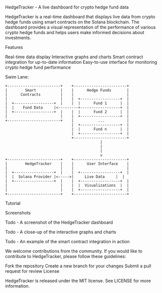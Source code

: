 HedgeTracker - A live dashboard for crypto hedge fund data

HedgeTracker is a real-time dashboard that displays live data from crypto hedge funds using smart contracts on the Solana blockchain. The dashboard provides a visual representation of the performance of various crypto hedge funds and helps users make informed decisions about investments.

Features

Real-time data display
Interactive graphs and charts
Smart contract integration for up-to-date information
Easy-to-use interface for monitoring crypto hedge fund performance


Swim Lane:
```
+------------------------+    +------------------------+
|        Smart           |    |      Hedge Funds       |
|      Contracts         |    |                        |
|                        |    |  +------------------+  |
|  +------------------+  |    |  |      Fund 1      |  |
|  |    Fund Data     |<---------+------------------+  |
|  +------------------+  |    |  |      Fund 2      |  |
|                        |    |  +------------------+  |
+------------------------+    |           ...          |
                              |  +------------------+  |
                              |  |      Fund n      |  |
                              |  +------------------+  |
                              +------------------------+
                                           |
                                           |
                                           |
                                           v
+------------------------+    +------------------------+
|        HedgeTracker    |    |      User Interface    |
|                        |    |                        |
|  +------------------+  |    |  +------------------+  |
|  |  Solana Provider |<----->|     Live Data     |  |
|  +------------------+  |    |  +------------------+  |
|                        |    |  |  Visualizations  |  |
|                        |    |  +------------------+  |
+------------------------+    +------------------------+
```
Tutorial <Comming Soon>
  
  
Screenshots

Todo - A screenshot of the HedgeTracker dashboard

Todo - A close-up of the interactive graphs and charts

Todo - An example of the smart contract integration in action



We welcome contributions from the community. If you would like to contribute to HedgeTracker, please follow these guidelines:

Fork the repository
Create a new branch for your changes
Submit a pull request for review
License


HedgeTracker is released under the MIT license. 
  See LICENSE for more information.



